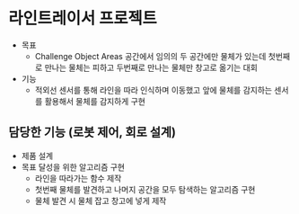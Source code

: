 # 라인트레이서 프로젝트
- 목표
    - Challenge Object Areas 공간에서 임의의 두 공간에만 물체가 있는데 첫번째로 만나는 물체는 피하고 두번째로 만나는 물체만 창고로 옮기는 대회
- 기능
    - 적외선 센서를 통해 라인을 따라 인식하며 이동했고 앞에 물체를 감지하는 센서를 활용해서 물체를 감지하게 구현

## 담당한 기능 (로봇 제어, 회로 설계)
- 제품 설계
- 목표 달성을 위한 알고리즘 구현
    - 라인을 따라가는 함수 제작
    - 첫번째 물체를 발견하고 나머지 공간을 모두 탐색하는 알고리즘 구현
    - 물체 발견 시 물체 잡고 창고에 넣게 제작
